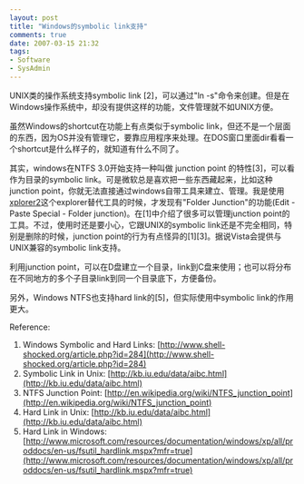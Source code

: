 ```yaml
---
layout: post
title: "Windows的symbolic link支持"
comments: true
date: 2007-03-15 21:32
tags:
- Software
- SysAdmin
---
```

UNIX类的操作系统支持symbolic link [2]，可以通过"ln -s"命令来创建。但是在Windows操作系统中，却没有提供这样的功能，文件管理就不如UNIX方便。

虽然Windows的shortcut在功能上有点类似于symbolic link，但还不是一个层面的东西，因为OS并没有管理它，要靠应用程序来处理。在DOS窗口里面dir看看一个shortcut是什么样子的，就知道有什么不同了。

其实，windows在NTFS 3.0开始支持一种叫做 junction point 的特性[3]，可以看作为目录的symbolic link。可是微软总是喜欢把一些东西藏起来，比如这种junction point，你就无法直接通过windows自带工具来建立、管理。我是使用[xplorer2](http://www.zabkat.com/)这个explorer替代工具的时候，才发现有"Folder Junction"的功能(Edit - Paste Special - Folder junction)。在[1]中介绍了很多可以管理junction point的工具。不过，使用时还是要小心，它跟UNIX的symbolic link还是不完全相同，特别是删除的时候，junction point的行为有点怪异的[1][3]。据说Vista会提供与UNIX兼容的symbolic link支持。

利用junction point，可以在D盘建立一个目录，link到C盘来使用；也可以将分布在不同地方的多个子目录link到同一个目录底下，方便备份。

另外，Windows NTFS也支持hard link的[5]，但实际使用中symbolic link的作用更大。

Reference:

  1. Windows Symbolic and Hard Links: [http://www.shell-shocked.org/article.php?id=284](http://www.shell-shocked.org/article.php?id=284)
  2. Symbolic Link in Unix: [http://kb.iu.edu/data/aibc.html](http://kb.iu.edu/data/aibc.html)
  3. NTFS Junction Point: [http://en.wikipedia.org/wiki/NTFS_junction_point](http://en.wikipedia.org/wiki/NTFS_junction_point)
  4. Hard Link in Unix: [http://kb.iu.edu/data/aibc.html](http://kb.iu.edu/data/aibc.html)
  5. Hard Link in Windows: [http://www.microsoft.com/resources/documentation/windows/xp/all/proddocs/en-us/fsutil_hardlink.mspx?mfr=true](http://www.microsoft.com/resources/documentation/windows/xp/all/proddocs/en-us/fsutil_hardlink.mspx?mfr=true)

